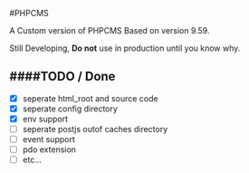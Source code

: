 #PHPCMS

A Custom version of PHPCMS Based on version 9.59.

Still Developing, **Do not** use in production until you know why.

####TODO / Done
------------

- [x] seperate html_root and source code
- [x] seperate config directory
- [x] env support
- [ ] seperate postjs outof caches directory
- [ ] event support
- [ ] pdo extension
- [ ] etc...
